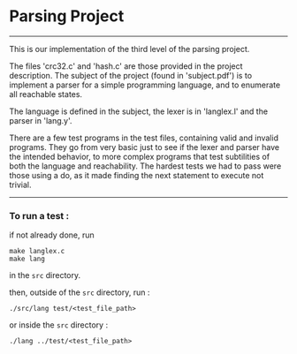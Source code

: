 # Parsing Project
-----

This is our implementation of the third level of the parsing project.

The files 'crc32.c' and 'hash.c' are those provided in the project description.
The subject of the project (found in 'subject.pdf') is to implement a parser for a simple programming language, and to enumerate all reachable states.

The language is defined in the subject, the lexer is in 'langlex.l' and the parser in 'lang.y'.

There are a few test programs in the test files, containing valid and invalid programs. They go from very basic just to see if the lexer and parser have the intended behavior, to more complex programs that test subtilities of both the language and reachability.
The hardest tests we had to pass were those using a do, as it made finding the next statement to execute not trivial.

-----

### To run a test :

if not already done, run

    make langlex.c
    make lang

in the `src` directory.

then, outside of the `src` directory, run :

    ./src/lang test/<test_file_path>

or inside the `src` directory :
    
    ./lang ../test/<test_file_path>
